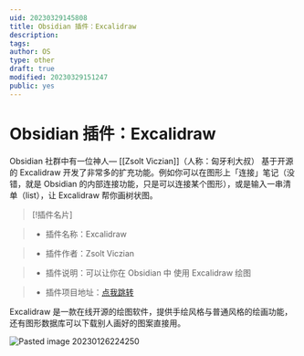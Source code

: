 ```yaml
---
uid: 20230329145808
title: Obsidian 插件：Excalidraw
description: 
tags: 
author: OS
type: other
draft: true
modified: 20230329151247
public: yes
---
```


# Obsidian 插件：Excalidraw

Obsidian 社群中有一位神人— [[Zsolt Viczian]]（人称：匈牙利大叔） 基于开源的 Excalidraw 开发了非常多的扩充功能。例如你可以在图形上「连接」笔记（没错，就是 Obsidian 的内部连接功能，只是可以连接某个图形），或是输入一串清单（list），让 Excalidraw 帮你画树状图。

>[!插件名片]

>- 插件名称：Excalidraw

>- 插件作者：Zsolt Viczian

>- 插件说明：可以让你在 Obsidian 中 使用 Excalidraw 绘图

>- 插件项目地址：[点我跳转](https://github.com/zsviczian/obsidian-excalidraw-plugin)

Excalidraw 是一款在线开源的绘图软件，提供手绘风格与普通风格的绘画功能，还有图形数据库可以下载别人画好的图案直接用。

![Pasted image 20230126224250](https://s1.vika.cn/space/2023/03/15/78312a36468b4aa8b9b7ab17d364894a)